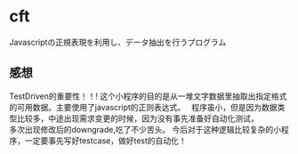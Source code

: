 # cft
Javascriptの正規表現を利用し、データ抽出を行うプログラム

## 感想
TestDriven的重要性！！!
这个小程序的目的是从一堆文字数据里抽取出指定格式的可用数据。主要使用了javascript的正则表达式。  
程序虽小，但是因为数据类型比较多，中途出现需求变更的时候，因为没有事先准备好自动化测试，  
多次出现修改后的downgrade,吃了不少苦头。
今后对于这种逻辑比较复杂的小程序，一定要事先写好testcase，做好test的自动化！
